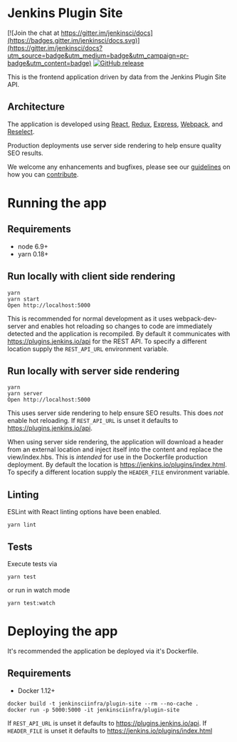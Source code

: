 # Jenkins Plugin Site

[![Join the chat at https://gitter.im/jenkinsci/docs](https://badges.gitter.im/jenkinsci/docs.svg)](https://gitter.im/jenkinsci/docs?utm_source=badge&utm_medium=badge&utm_campaign=pr-badge&utm_content=badge)
[![GitHub release](https://img.shields.io/github/release/jenkins-infra/plugin-site.svg?label=changelog)](https://github.com/jenkins-infra/plugin-site/releases/latest)

This is the frontend application driven by data from the Jenkins Plugin Site API.

## Architecture
The application is developed using [React](https://facebook.github.io/react/), [Redux](http://redux.js.org/),
[Express](http://expressjs.com/), [Webpack](https://webpack.github.io/), and
[Reselect](https://github.com/reactjs/reselect).

Production deployments use server side rendering to help ensure quality SEO results.

We welcome any enhancements and bugfixes, please see our [guidelines](CONTRIBUTING.md) on how you can
[contribute](CONTRIBUTING.md).

# Running the app

## Requirements

- node 6.9+
- yarn 0.18+

## Run locally with client side rendering
```
yarn
yarn start
Open http://localhost:5000
```
This is recommended for normal development as it uses webpack-dev-server and enables hot reloading so changes to code
are immediately detected and the application is recompiled. By default it communicates with https://plugins.jenkins.io/api
for the REST API. To specify a different location supply the `REST_API_URL` environment variable.

## Run locally with server side rendering
```
yarn
yarn server
Open http://localhost:5000
```

This uses server side rendering to help ensure SEO results. This does _not_ enable hot reloading.
If `REST_API_URL` is unset it defaults to https://plugins.jenkins.io/api.

When using server side rendering, the application will download a header from an external location and inject itself
into the content and replace the view/index.hbs. This is _intended_ for use in the Dockerfile production deployment.
By default the location is https://jenkins.io/plugins/index.html. To specify a different location supply the
`HEADER_FILE` environment variable.

## Linting

ESLint with React linting options have been enabled.
```
yarn lint
```

## Tests

Execute tests via
```
yarn test
```

or run in watch mode
```
yarn test:watch
```

# Deploying the app

It's recommended the application be deployed via it's Dockerfile.

## Requirements

- Docker 1.12+

```
docker build -t jenkinsciinfra/plugin-site --rm --no-cache .
docker run -p 5000:5000 -it jenkinsciinfra/plugin-site
```
 If `REST_API_URL` is unset it defaults to https://plugins.jenkins.io/api. If `HEADER_FILE` is unset it defaults to
 https://jenkins.io/plugins/index.html
